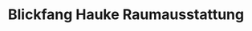 ---
title: "Blickfang Hauke Raumausstattung"
url: /ettringen/blickfang-hauke-raumausstattung/
shop: Möbel
---
